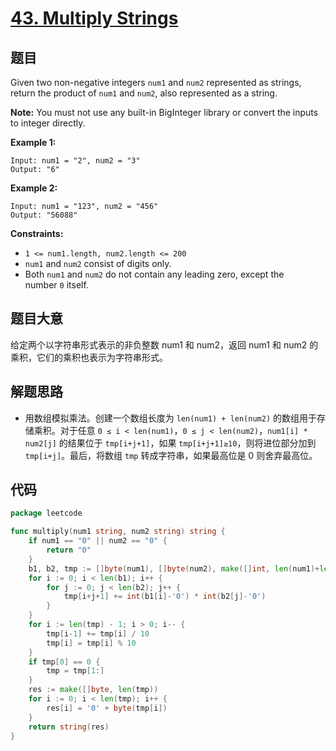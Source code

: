 # [43. Multiply Strings](https://leetcode.com/problems/multiply-strings/)


## 题目

Given two non-negative integers `num1` and `num2` represented as strings, return the product of `num1` and `num2`, also represented as a string.

**Note:** You must not use any built-in BigInteger library or convert the inputs to integer directly.

**Example 1:**

```
Input: num1 = "2", num2 = "3"
Output: "6"
```

**Example 2:**

```
Input: num1 = "123", num2 = "456"
Output: "56088"
```

**Constraints:**

- `1 <= num1.length, num2.length <= 200`
- `num1` and `num2` consist of digits only.
- Both `num1` and `num2` do not contain any leading zero, except the number `0` itself.

## 题目大意

给定两个以字符串形式表示的非负整数 num1 和 num2，返回 num1 和 num2 的乘积，它们的乘积也表示为字符串形式。

## 解题思路

- 用数组模拟乘法。创建一个数组长度为 `len(num1) + len(num2)` 的数组用于存储乘积。对于任意 `0 ≤ i < len(num1)`，`0 ≤ j < len(num2)`，`num1[i] * num2[j]` 的结果位于 `tmp[i+j+1]`，如果 `tmp[i+j+1]≥10`，则将进位部分加到 `tmp[i+j]`。最后，将数组 `tmp` 转成字符串，如果最高位是 0 则舍弃最高位。

## 代码

```go
package leetcode

func multiply(num1 string, num2 string) string {
	if num1 == "0" || num2 == "0" {
		return "0"
	}
	b1, b2, tmp := []byte(num1), []byte(num2), make([]int, len(num1)+len(num2))
	for i := 0; i < len(b1); i++ {
		for j := 0; j < len(b2); j++ {
			tmp[i+j+1] += int(b1[i]-'0') * int(b2[j]-'0')
		}
	}
	for i := len(tmp) - 1; i > 0; i-- {
		tmp[i-1] += tmp[i] / 10
		tmp[i] = tmp[i] % 10
	}
	if tmp[0] == 0 {
		tmp = tmp[1:]
	}
	res := make([]byte, len(tmp))
	for i := 0; i < len(tmp); i++ {
		res[i] = '0' + byte(tmp[i])
	}
	return string(res)
}
```